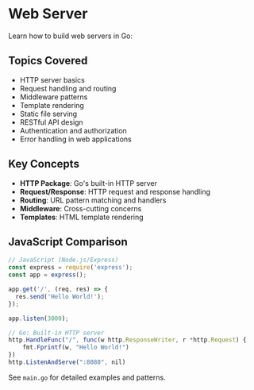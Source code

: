 # Web Server

Learn how to build web servers in Go:

## Topics Covered
- HTTP server basics
- Request handling and routing
- Middleware patterns
- Template rendering
- Static file serving
- RESTful API design
- Authentication and authorization
- Error handling in web applications

## Key Concepts
- **HTTP Package**: Go's built-in HTTP server
- **Request/Response**: HTTP request and response handling
- **Routing**: URL pattern matching and handlers
- **Middleware**: Cross-cutting concerns
- **Templates**: HTML template rendering

## JavaScript Comparison
```javascript
// JavaScript (Node.js/Express)
const express = require('express');
const app = express();

app.get('/', (req, res) => {
  res.send('Hello World!');
});

app.listen(3000);

// Go: Built-in HTTP server
http.HandleFunc("/", func(w http.ResponseWriter, r *http.Request) {
    fmt.Fprintf(w, "Hello World!")
})
http.ListenAndServe(":8080", nil)
```

See `main.go` for detailed examples and patterns.
